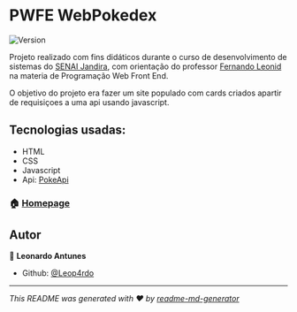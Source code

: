# PWFE WebPokedex 
![Version](https://img.shields.io/badge/version-1.0-blue.svg?cacheSeconds=2592000)

Projeto realizado com fins didáticos durante o curso de desenvolvimento de sistemas do 
<a href="https://jandira.sp.senai.br/">SENAI Jandira</a>, com orientação do professor 
<a href="https://github.com/fernandoleonid">Fernando Leonid</a> na materia de Programação Web Front End.

O objetivo do projeto era fazer um site populado com cards criados apartir de requisiçoes a uma api
usando javascript.




## Tecnologias usadas:
- HTML
- CSS
- Javascript
- Api: <a href="https://pokeapi.co/">PokeApi</a>


### 🏠 [Homepage](https://leop4rdo.github.io/pwfe_webpokedex/)

## Autor

👤 **Leonardo Antunes**

* Github: [@Leop4rdo](https://github.com/Leop4rdo)

***
_This README was generated with ❤️ by [readme-md-generator](https://github.com/kefranabg/readme-md-generator)_
